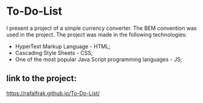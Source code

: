 # To-Do-List
I present a project of a simple currency converter. The BEM convention was used in the project. The project was made in the following technologies:

* HyperText Markup Language - HTML;
* Cascading Style Sheets - CSS;
* One of the most popular Java Script programming languages - JS;

##  link to the project:

https://rafalfrak.github.io/To-Do-List/
